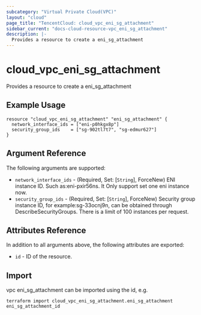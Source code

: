 ```yaml
---
subcategory: "Virtual Private Cloud(VPC)"
layout: "cloud"
page_title: "TencentCloud: cloud_vpc_eni_sg_attachment"
sidebar_current: "docs-cloud-resource-vpc_eni_sg_attachment"
description: |-
  Provides a resource to create a eni_sg_attachment
---
```


# cloud_vpc_eni_sg_attachment

Provides a resource to create a eni_sg_attachment

## Example Usage

```hcl
resource "cloud_vpc_eni_sg_attachment" "eni_sg_attachment" {
  network_interface_ids = ["eni-p0hkgx8p"]
  security_group_ids    = ["sg-902tl7t7", "sg-edmur627"]
}
```

## Argument Reference

The following arguments are supported:

* `network_interface_ids` - (Required, Set: [`String`], ForceNew) ENI instance ID. Such as:eni-pxir56ns. It Only support set one eni instance now.
* `security_group_ids` - (Required, Set: [`String`], ForceNew) Security group instance ID, for example:sg-33ocnj9n, can be obtained through DescribeSecurityGroups. There is a limit of 100 instances per request.

## Attributes Reference

In addition to all arguments above, the following attributes are exported:

* `id` - ID of the resource.



## Import

vpc eni_sg_attachment can be imported using the id, e.g.

```
terraform import cloud_vpc_eni_sg_attachment.eni_sg_attachment eni_sg_attachment_id
```

